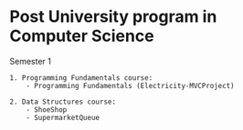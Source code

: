 # Post University program in Computer Science


Semester 1

    1. Programming Fundamentals course:
        - Programming Fundamentals (Electricity-MVCProject)
    
    2. Data Structures course:
        - ShoeShop
        - SupermarketQueue
